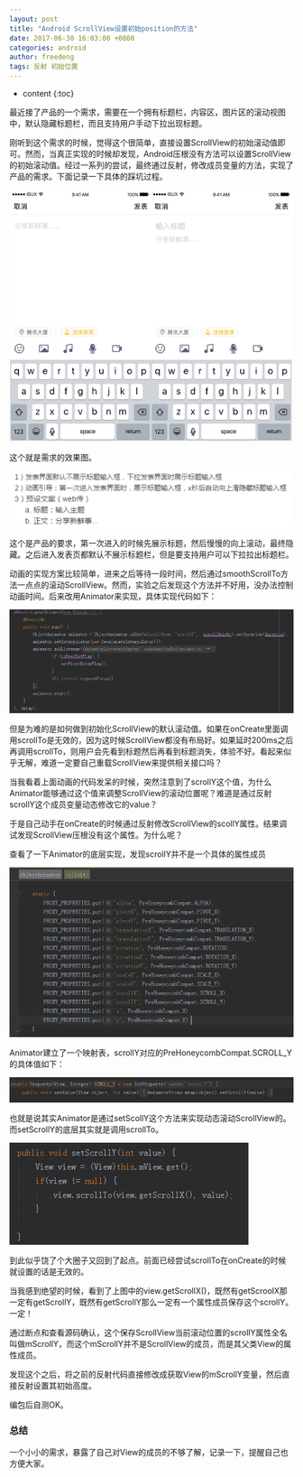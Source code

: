 ```yaml
---
layout: post
title: "Android ScrollView设置初始position的方法"
date: 2017-06-30 16:03:00 +0800
categories: android
author: freedeng
tags: 反射 初始位置
---
```


* content
{:toc}



最近接了产品的一个需求，需要在一个拥有标题栏，内容区，图片区的滚动视图中，默认隐藏标题栏，而且支持用户手动下拉出现标题。

刚听到这个需求的时候，觉得这个很简单，直接设置ScrollView的初始滚动值即可。然而，当真正实现的时候却发现，Android压根没有方法可以设置ScrollView的初始滚动值。经过一系列的尝试，最终通过反射，修改成员变量的方法，实现了产品的需求。下面记录一下具体的踩坑过程。
<!--more-->

![](/image/android_scrollview_she_zhi_chu_shi_position_de_fang_fa/3a5832dc8e74b645359271cf53e31801f71136f1666c5db5b34f161eaf55e843)

这个就是需求的效果图。

![](/image/android_scrollview_she_zhi_chu_shi_position_de_fang_fa/d2591a465262382394b168bf56c8e25549b540f2a6ae6540bb88050b12904aa8)

这个是产品的要求，第一次进入的时候先展示标题，然后慢慢的向上滚动，最终隐藏。之后进入发表页都默认不展示标题栏，但是要支持用户可以下拉拉出标题栏。

动画的实现方案比较简单，进来之后等待一段时间，然后通过smoothScrollTo方法一点点的滚动ScrollView。然而，实验之后发现这个方法并不好用，没办法控制动画时间。后来改用Animator来实现，具体实现代码如下：

![](/image/android_scrollview_she_zhi_chu_shi_position_de_fang_fa/d97c4051208501a60aebaf4888f1c04bd173f76cc09c0d37b718e65f3fd14f02)

但是为难的是如何做到初始化ScrollView的默认滚动值。如果在onCreate里面调用scrollTo是无效的，因为这时候ScrollView都没有布局好。如果延时200ms之后再调用scrollTo，则用户会先看到标题然后再看到标题消失，体验不好。看起来似乎无解，难道一定要自己重载ScrollView来提供相关接口吗？

当我看着上面动画的代码发呆的时候，突然注意到了scrollY这个值，为什么Animator能够通过这个值来调整ScrollView的滚动位置呢？难道是通过反射scrollY这个成员变量动态修改它的value？

于是自己动手在onCreate的时候通过反射修改ScrollView的scollY属性。结果调试发现ScrollView压根没有这个属性。为什么呢？

查看了一下Animator的底层实现，发现scrollY并不是一个具体的属性成员

![](/image/android_scrollview_she_zhi_chu_shi_position_de_fang_fa/8aafd4a04cc50390bd8d038fde2560a7a2c859f76bb0ffccb32b2af4e973dfa2)

Animator建立了一个映射表，scrollY对应的PreHoneycombCompat.SCROLL_Y的具体值如下：

![](/image/android_scrollview_she_zhi_chu_shi_position_de_fang_fa/6646bda48641f198a5a4c5ab61f19eca748cae6a8ba6f238f7a84c049f0af7a0)

也就是说其实Animator是通过setScollY这个方法来实现动态滚动ScrollView的。而setScrollY的底层其实就是调用scrollTo。

![](/image/android_scrollview_she_zhi_chu_shi_position_de_fang_fa/8fa8cc9b096bfe29e661dab192a89cafb6beee270e858aff04b59fcf739d0472)

到此似乎饶了个大圈子又回到了起点。前面已经尝试scrollTo在onCreate的时候就设置的话是无效的。

当我感到绝望的时候，看到了上图中的view.getScrollX()，既然有getScroolX那一定有getScrollY，既然有getScrollY那么一定有一个属性成员保存这个scrollY。一定！

通过断点和查看源码确认，这个保存ScrollView当前滚动位置的scrollY属性全名叫做mScrollY，而这个mScrollY并不是ScrollView的成员，而是其父类View的属性成员。

发现这个之后，将之前的反射代码直接修改成获取View的mScrollY变量，然后直接反射设置其初始高度。

编包后自测OK。

### **总结**

一个小小的需求，暴露了自己对View的成员的不够了解，记录一下，提醒自己也方便大家。

